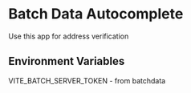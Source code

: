 # Batch Data Autocomplete
Use this app for address verification

## Environment Variables

VITE_BATCH_SERVER_TOKEN - from batchdata
